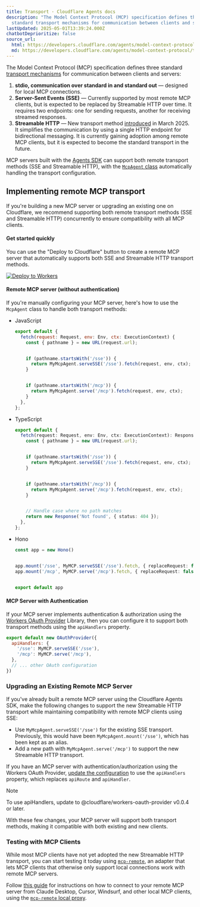 ```yaml
---
title: Transport · Cloudflare Agents docs
description: "The Model Context Protocol (MCP) specification defines three
  standard transport mechanisms for communication between clients and servers:"
lastUpdated: 2025-05-01T13:39:24.000Z
chatbotDeprioritize: false
source_url:
  html: https://developers.cloudflare.com/agents/model-context-protocol/transport/
  md: https://developers.cloudflare.com/agents/model-context-protocol/transport/index.md
---
```


The Model Context Protocol (MCP) specification defines three standard [transport mechanisms](https://spec.modelcontextprotocol.io/specification/draft/basic/transports/) for communication between clients and servers:

1. **stdio, communication over standard in and standard out** — designed for local MCP connections.
2. **Server-Sent Events (SSE)** — Currently supported by most remote MCP clients, but is expected to be replaced by Streamable HTTP over time. It requires two endpoints: one for sending requests, another for receiving streamed responses.
3. **Streamable HTTP** — New transport method [introduced](https://modelcontextprotocol.io/specification/2025-03-26/basic/transports#streamable-http) in March 2025. It simplifies the communication by using a single HTTP endpoint for bidirectional messaging. It is currently gaining adoption among remote MCP clients, but it is expected to become the standard transport in the future.

MCP servers built with the [Agents SDK](https://developers.cloudflare.com/agents) can support both remote transport methods (SSE and Streamable HTTP), with the [`McpAgent` class](https://github.com/cloudflare/agents/blob/2f82f51784f4e27292249747b5fbeeef94305552/packages/agents/src/mcp.ts) automatically handling the transport configuration.

## Implementing remote MCP transport

If you're building a new MCP server or upgrading an existing one on Cloudflare, we recommend supporting both remote transport methods (SSE and Streamable HTTP) concurrently to ensure compatibility with all MCP clients.

#### Get started quickly

You can use the "Deploy to Cloudflare" button to create a remote MCP server that automatically supports both SSE and Streamable HTTP transport methods.

[![Deploy to Workers](https://deploy.workers.cloudflare.com/button)](https://deploy.workers.cloudflare.com/?url=https://github.com/cloudflare/ai/tree/main/demos/remote-mcp-authless)

#### Remote MCP server (without authentication)

If you're manually configuring your MCP server, here's how to use the `McpAgent` class to handle both transport methods:

* JavaScript

  ```js
  export default {
    fetch(request: Request, env: Env, ctx: ExecutionContext) {
      const { pathname } = new URL(request.url);


      if (pathname.startsWith('/sse')) {
        return MyMcpAgent.serveSSE('/sse').fetch(request, env, ctx);
      }


      if (pathname.startsWith('/mcp')) {
        return MyMcpAgent.serve('/mcp').fetch(request, env, ctx);
      }
    },
  };
  ```

* TypeScript

  ```ts
  export default {
    fetch(request: Request, env: Env, ctx: ExecutionContext): Response | Promise<Response> {
      const { pathname } = new URL(request.url);


      if (pathname.startsWith('/sse')) {
        return MyMcpAgent.serveSSE('/sse').fetch(request, env, ctx);
      }


      if (pathname.startsWith('/mcp')) {
        return MyMcpAgent.serve('/mcp').fetch(request, env, ctx);
      }


      // Handle case where no path matches
      return new Response('Not found', { status: 404 });
    },
  };
  ```

* Hono

  ```ts
  const app = new Hono()


  app.mount('/sse', MyMCP.serveSSE('/sse').fetch, { replaceRequest: false })
  app.mount('/mcp', MyMCP.serve('/mcp').fetch, { replaceRequest: false )


  export default app
  ```

#### MCP Server with Authentication

If your MCP server implements authentication & authorization using the [Workers OAuth Provider](https://github.com/cloudflare/workers-oauth-provider) Library, then you can configure it to support both transport methods using the `apiHandlers` property.

```js
export default new OAuthProvider({
  apiHandlers: {
    '/sse': MyMCP.serveSSE('/sse'),
    '/mcp': MyMCP.serve('/mcp'),
  },
  // ... other OAuth configuration
})
```

### Upgrading an Existing Remote MCP Server

If you've already built a remote MCP server using the Cloudflare Agents SDK, make the following changes to support the new Streamable HTTP transport while maintaining compatibility with remote MCP clients using SSE:

* Use `MyMcpAgent.serveSSE('/sse')` for the existing SSE transport. Previously, this would have been `MyMcpAgent.mount('/sse')`, which has been kept as an alias.
* Add a new path with `MyMcpAgent.serve('/mcp')` to support the new Streamable HTTP transport.

If you have an MCP server with authentication/authorization using the Workers OAuth Provider, [update the configuration](https://developers.cloudflare.com/agents/model-context-protocol/transport/#mcp-server-with-authentication) to use the `apiHandlers` property, which replaces `apiRoute` and `apiHandler`.

Note

To use apiHandlers, update to @cloudflare/workers-oauth-provider v0.0.4 or later.

With these few changes, your MCP server will support both transport methods, making it compatible with both existing and new clients.

### Testing with MCP Clients

While most MCP clients have not yet adopted the new Streamable HTTP transport, you can start testing it today using [`mcp-remote`](https://www.npmjs.com/package/mcp-remote), an adapter that lets MCP clients that otherwise only support local connections work with remote MCP servers.

Follow [this guide](https://developers.cloudflare.com/agents/guides/test-remote-mcp-server/) for instructions on how to connect to your remote MCP server from Claude Desktop, Cursor, Windsurf, and other local MCP clients, using the [`mcp-remote` local proxy](https://www.npmjs.com/package/mcp-remote).
